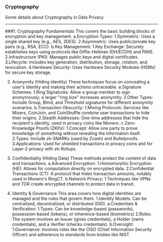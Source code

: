 ### Cryptography
Some details about Cryptography in Data Privacy
***
###1. Cryptography Fundamentals
This covers the basic building blocks of encryption and key management.
a.Encryption Types:
 1.Symmetric: Uses a single shared key (e.g., AES, 3DES).
 2.Asymmetric: Uses public/private key pairs (e.g., RSA, ECC).
b.Key Management:
 1.Key Exchange: Securely establishes keys using protocols like Diffie-Hellman (DH/ECDH) and PAKE.
 2.Infrastructure (PKI): Manages public keys and digital certificates.
 3.Lifecycle: Includes key generation, distribution, storage, rotation, and revocation.
 4.Hardware Security: Uses Hardware Security Modules (HSMs) for secure key storage.

2. Anonymity (Hiding Identity)
These techniques focus on concealing a user's identity and making their actions untraceable.
a.Signature Schemes:
 1.Ring Signatures: Allow a group member to sign anonymously; a larger "ring size" increases anonymity.
 2.Other Types: Include Group, Blind, and Threshold signatures for different anonymity scenarios.
b.Transaction Obscurity:
 1.Mixing Protocols: Services like Mixers, CoinJoin, and CoinShuffle combine user transactions to hide their origins.
 2.Stealth Addresses: One-time addresses that hide the recipient's identity, used in privacy coins like Monero.
c.Zero-Knowledge Proofs (ZKPs):
 1.Concept: Allow one party to prove knowledge of something without revealing the information itself.
 2.Types: Include zk-SNARKs (used by Zcash) and Bulletproofs.
 3.Applications: Used for shielded transactions in privacy coins and for Layer-2 privacy with zk-Rollups.

3. Confidentiality (Hiding Data)
These methods protect the content of data and transactions.
a.Advanced Encryption:
 1.Homomorphic Encryption (HE): Allows for computation directly on encrypted data.
 2.Confidential Transactions (CT): A protocol that hides transaction amounts, notably used in Monero's RingCT.
b.Network Privacy:
 1.Techniques like VPNs and TOR create encrypted channels to protect data in transit.

4. Identity & Governance
This area covers how digital identities are managed and the rules that govern them.
1.Identity Models: Can be centralized, decentralized, or distributed (DID).
a.Credentials & Verification:
1.Types: Can be knowledge-based (passwords), possession-based (tokens), or inherence-based (biometrics)
 2.Roles: The system involves an Issuer (gives credentials), a Holder (owns credentials), and a Verifier (checks credentials).
b.Oversight:
 1.Governance: Involves roles like the CISO (Chief Information Security Officer) and adherence to standards from bodies like NIST.
